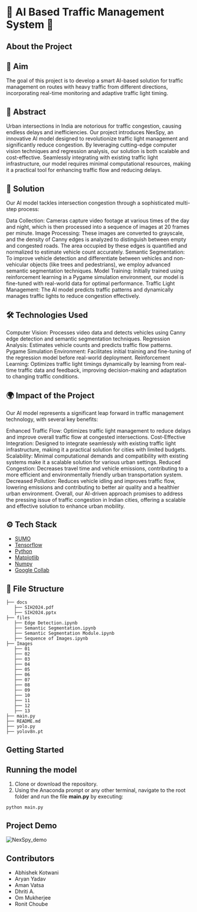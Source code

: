 # 🚦 AI Based Traffic Management System 🚦

## About the Project

## 🎯 Aim

The goal of this project is to develop a smart AI-based solution for traffic management on routes with heavy traffic from different directions, incorporating real-time monitoring and adaptive traffic light timing.

## 🌟 Abstract

Urban intersections in India are notorious for traffic congestion, causing endless delays and inefficiencies. Our project introduces NexSpy, an innovative AI model designed to revolutionize traffic light management and significantly reduce congestion. By leveraging cutting-edge computer vision techniques and regression analysis, our solution is both scalable and cost-effective. Seamlessly integrating with existing traffic light infrastructure, our model requires minimal computational resources, making it a practical tool for enhancing traffic flow and reducing delays.

## 🚀 Solution

Our AI model tackles intersection congestion through a sophisticated multi-step process:

Data Collection: Cameras capture video footage at various times of the day and night, which is then processed into a sequence of images at 20 frames per minute.
Image Processing: These images are converted to grayscale, and the density of Canny edges is analyzed to distinguish between empty and congested roads. The area occupied by these edges is quantified and normalized to estimate vehicle count accurately.
Semantic Segmentation: To improve vehicle detection and differentiate between vehicles and non-vehicular objects (like trees and pedestrians), we employ advanced semantic segmentation techniques.
Model Training: Initially trained using reinforcement learning in a Pygame simulation environment, our model is fine-tuned with real-world data for optimal performance.
Traffic Light Management: The AI model predicts traffic patterns and dynamically manages traffic lights to reduce congestion effectively.

## 🛠️ Technologies Used

Computer Vision: Processes video data and detects vehicles using Canny edge detection and semantic segmentation techniques.
Regression Analysis: Estimates vehicle counts and predicts traffic flow patterns.
Pygame Simulation Environment: Facilitates initial training and fine-tuning of the regression model before real-world deployment.
Reinforcement Learning: Optimizes traffic light timings dynamically by learning from real-time traffic data and feedback, improving decision-making and adaptation to changing traffic conditions.

## 🌍 Impact of the Project

Our AI model represents a significant leap forward in traffic management technology, with several key benefits:

Enhanced Traffic Flow: Optimizes traffic light management to reduce delays and improve overall traffic flow at congested intersections.
Cost-Effective Integration: Designed to integrate seamlessly with existing traffic light infrastructure, making it a practical solution for cities with limited budgets.
Scalability: Minimal computational demands and compatibility with existing systems make it a scalable solution for various urban settings.
Reduced Congestion: Decreases travel time and vehicle emissions, contributing to a more efficient and environmentally friendly urban transportation system.
Decreased Pollution: Reduces vehicle idling and improves traffic flow, lowering emissions and contributing to better air quality and a healthier urban environment.
Overall, our AI-driven approach promises to address the pressing issue of traffic congestion in Indian cities, offering a scalable and effective solution to enhance urban mobility.

## ⚙️ Tech Stack

- [SUMO](https://sumo.dlr.de/docs/index.html)
- [Tensorflow](https://www.tensorflow.org/)
- [Python](https://www.python.org/)
- [Matplotlib](https://matplotlib.org/)
- [Numpy](https://numpy.org/doc/#)
- [Google Collab](https://colab.research.google.com/)

## 📁 File Structure

    ├── docs
       ├── SIH2024.pdf
       ├── SIH2024.pptx
    ├── files
       ├── Edge Detection.ipynb
       ├── Semantic Segmentation.ipynb
       ├── Semantic Segmentation Module.ipynb
       ├── Sequence of Images.ipynb
    ├── Images
       ├── 01
       ├── 02
       ├── 03
       ├── 04
       ├── 05
       ├── 06
       ├── 07
       ├── 08
       ├── 09
       ├── 10
       ├── 11
       ├── 12
       ├── 13
    ├── main.py
    ├── README.md
    ├── yolo.py
    ├── yolov8n.pt

## Getting Started

## Running the model

1. Clone or download the repository.
2. Using the Anaconda prompt or any other terminal, navigate to the root folder and run the file **main.py** by executing:

```
python main.py
```

## Project Demo

![NexSpy_demo](https://github.com/user-attachments/assets/fe8afd23-87cb-49db-802d-96d3f8f54974)
<!-- ![Demo Video](https://github.com/user-attachments/assets/badfd777-e3c7-4a58-a70e-1aa88833a1ca) -->

## Contributors

- Abhishek Kotwani
- Aryan Yadav
- Aman Vatsa
- Dhriti A.
- Om Mukherjee
- Ronit Choube
